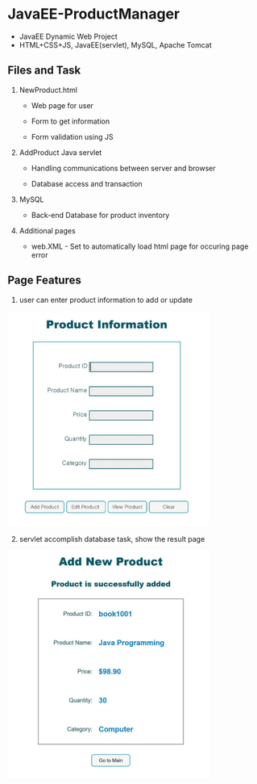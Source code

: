 # JavaEE-ProductManager
- JavaEE Dynamic Web Project
- HTML+CSS+JS, JavaEE(servlet), MySQL, Apache Tomcat

Files and Task
----------------

1. NewProduct.html 

   - Web page for user 
   
   - Form to get information
   
   - Form validation using JS
  
  
2. AddProduct Java servlet

   - Handling communications between server and browser
   
   - Database access and transaction 
    
    
3. MySQL

   - Back-end Database for product inventory


4. Additional pages

    - web.XML - Set to automatically load html page for occuring page error
    


 Page Features
 ----------------
 
1. user can enter product information to add or update 

<img src="https://github.com/JieunKwon/JavaEE-ProductManager/blob/master/Capture_html.JPG" width="400">

2. servlet accomplish database task, show the result page 

<img src="https://github.com/JieunKwon/JavaEE-ProductManager/blob/master/Capture_add.JPG" width="400">

 

